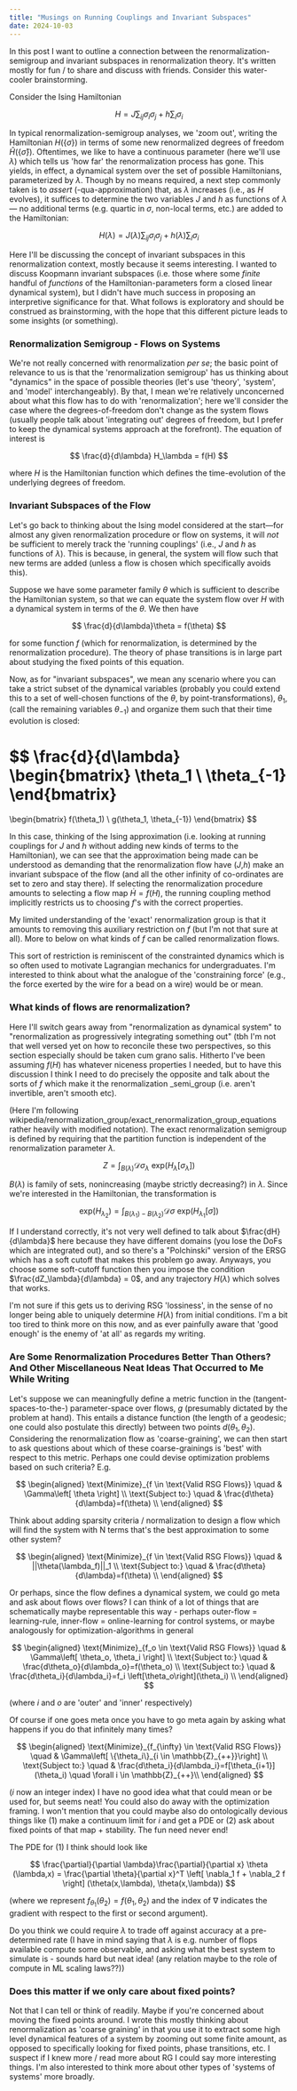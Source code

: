 ```yaml
---
title: "Musings on Running Couplings and Invariant Subspaces"
date: 2024-10-03
---
```


In this post I want to outline a connection between the renormalization-semigroup and invariant subspaces in renormalization theory. It's written mostly for fun / to share and discuss with friends.  Consider this water-cooler brainstorming.

Consider the Ising Hamiltonian

$$
H = J \sum_{ij} \sigma_i \sigma_j + h \sum_i \sigma_i
$$

In typical renormalization-semigroup analyses, we 'zoom out', writing the Hamiltonian $H(\{\sigma\})$ in terms of some new renormalized degrees of freedom $\hat{H}(\{\hat{\sigma}\})$. Oftentimes, we like to have a continuous parameter (here we'll use $\lambda$) which tells us 'how far' the renormalization process has gone. This yields, in effect, a dynamical system over the set of possible Hamiltonians, parameterized by $\lambda$. Though by no means required, a next step commonly taken is to _assert_ (-qua-approximation) that, as $\lambda$ increases (i.e., as $H$ evolves), it suffices to determine the two variables $J$ and $h$ as functions of $\lambda$ — no additional terms (e.g. quartic in $\sigma$, non-local terms, etc.) are added to the Hamiltonian:

$$
H(\lambda) = J(\lambda) \sum_{ij} \sigma_i \sigma_j + h(\lambda) \sum_i \sigma_i
$$

Here I'll be discussing the concept of invariant subspaces in this renormalization context, mostly because it seems interesting.  I wanted to discuss Koopmann invariant subspaces (i.e. those where some _finite_ handful of _functions_ of the Hamiltonian-parameters form a closed linear dynamical system), but I didn't have much success in proposing an interpretive significance for that.  What follows is exploratory and should be construed as brainstorming, with the hope that this different picture leads to some insights (or something).

### Renormalization Semigroup - Flows on Systems
We're not really concerned with renormalization _per se_; the basic point of relevance to us is that the 'renormalization semigroup' has us thinking about "dynamics" in the space of possible theories (let's use 'theory', 'system', and 'model' interchangeably). By that, I mean we're relatively unconcerned about what this flow has to do with 'renormalization'; here we'll consider the case where the degrees-of-freedom don't change as the system flows (usually people talk about 'integrating out' degrees of freedom, but I prefer to keep the dynamical systems approach at the forefront). The equation of interest is

$$
\frac{d}{d\lambda} H_\lambda = f(H)
$$

where $H$ is the Hamiltonian function which defines the time-evolution of the underlying degrees of freedom.

### Invariant Subspaces of the Flow
Let's go back to thinking about the Ising model considered at the start—for almost any given renormalization procedure or flow on systems, it will _not_ be sufficient to merely track the 'running couplings' (i.e., $J$ and $h$ as functions of $\lambda$). This is because, in general, the system will flow such that new terms are added (unless a flow is chosen which specifically avoids this). 

Suppose we have some parameter family $\theta$ which is sufficient to describe the Hamiltonian system, so that we can equate the system flow over $H$ with a dynamical system in terms of the $\theta$. We then have

$$
\frac{d}{d\lambda}\theta = f(\theta)
$$

for some function $f$ (which for renormalization, is determined by the renormalization procedure). The theory of phase transitions is in large part about studying the fixed points of this equation.

Now, as for "invariant subspaces", we mean any scenario where you can take a strict subset of the dynamical variables (probably you could extend this to a set of well-chosen functions of the $\theta$, by point-transformations),  $\theta_1$, (call the remaining variables $\theta_{-1}$) and organize them such that their time evolution is closed:

$$
\frac{d}{d\lambda} 
\begin{bmatrix} 
\theta_1 \\ 
\theta_{-1} 
\end{bmatrix} 
=
\begin{bmatrix} 
f(\theta_1) \\ 
g(\theta_1, \theta_{-1}) 
\end{bmatrix}
$$

In this case, thinking of the Ising approximation (i.e. looking at running couplings for $J$ and $h$ without adding new kinds of terms to the Hamiltonian), we can see that the approximation being made can be understood as demanding that the renormalization flow have ($J$,$h$) make an invariant subspace of the flow (and all the other infinity of co-ordinates are set to zero and stay there).  If selecting the renormalization procedure amounts to selecting a flow map $\dot{H} = f(H)$, the running coupling method implicitly restricts us to choosing $f$'s with the correct properties.

My limited understanding of the 'exact' renormalization group is that it amounts to removing this auxiliary restriction on $f$ (but I'm not that sure at all).  More to below on what kinds of $f$ can be called renormalization flows.

This sort of restriction is reminiscent of the constrainted dynamics which is so often used to motivate Lagrangian mechanics for undergraduates.  I'm interested to think about what the analogue of the 'constraining force' (e.g., the force exerted by the wire for a bead on a wire) would be or mean.

### What kinds of flows are renormalization?
Here I'll switch gears away from "renormalization as dynamical system" to "renormalization as progressively integrating something out" (tbh I'm not that well versed yet on how to reconcile these two perspectives, so this section especially should be taken cum grano salis. Hitherto I've been assuming $f(H)$ has whatever niceness properties I needed, but to have this discussion I think I need to do precisely the opposite and talk about the sorts of $f$ which make it the renormalization _semi_group (i.e. aren't invertible, aren't smooth etc).  

(Here I'm following wikipedia/renormalization_group/exact_renormalization_group_equations rather heavily with modified notation).  The exact renormalization semigroup is defined by requiring that the partition function is independent of the renormalization parameter $\lambda$.

$$
Z = \int_{B(\lambda)} \mathcal{D}\sigma_{\lambda} ~ \mathrm{exp}( H_{\lambda} \left[ \sigma_{\lambda} \right] )
$$

$B(\lambda)$ is family of sets, nonincreasing (maybe strictly decreasing?) in $\lambda$.
Since we're interested in the Hamiltonian, the transformation is

$$
\mathrm{exp}(H_{\lambda_2}) = \int_{B(\lambda_1) - B(\lambda_2)} \mathcal{D}\sigma ~ \mathrm{exp}( H_{\lambda_1} \left[ \sigma \right] )
$$

If I understand correctly, it's not very well defined to talk about $\frac{dH}{d\lambda}$ here because they have different domains (you lose the DoFs which are integrated out), and so there's a "Polchinski" version of the ERSG which has a soft cutoff that makes this problem go away.  Anyways, you choose some soft-cutoff function then you impose the condition $\frac{dZ_\lambda}{d\lambda} = 0$, and any trajectory $H(\lambda)$ which solves that works.

I'm not sure if this gets us to deriving RSG 'lossiness', in the sense of no longer being able to uniquely determine $H(\lambda)$ from initial conditions.  I'm a bit too tired to think more on this now, and as ever painfully aware that 'good enough' is the enemy of 'at all' as regards my writing.


### Are Some Renormalization Procedures Better Than Others?  And Other Miscellaneous Neat Ideas That Occurred to Me While Writing
Let's suppose we can meaningfully define a metric function in the (tangent-spaces-to-the-) parameter-space over flows, $g$ (presumably dictated by the problem at hand). This entails a distance function (the length of a geodesic; one could also postulate this directly) between two points $d(\theta_1, \theta_2)$.  Considering the renormalization flow as 'coarse-graining', we can then start to ask questions about which of these coarse-grainings is 'best' with respect to this metric.  Perhaps one could devise optimization problems based on such criteria?  E.g.

$$
\begin{aligned}
    \text{Minimize}_{f \in \text{Valid RSG Flows}} \quad & \Gamma\left[ \theta \right] \\
    \text{Subject to:} \quad & \frac{d\theta}{d\lambda}=f(\theta) \\
\end{aligned}
$$

Think about adding sparsity criteria / normalization to design a flow which will find the system with N terms that's the best approximation to some other system?

$$
\begin{aligned}
    \text{Minimize}_{f \in \text{Valid RSG Flows}} \quad & ||\theta(\lambda_f)||_1 \\
    \text{Subject to:} \quad & \frac{d\theta}{d\lambda}=f(\theta) \\
\end{aligned}
$$

Or perhaps, since the flow defines a dynamical system, we could go meta and ask about flows over flows?  I can think of a lot of things that are schematically maybe representable this way - perhaps outer-flow = learning-rule, inner-flow = online-learning for control systems, or maybe analogously for optimization-algorithms in general

$$
\begin{aligned}
    \text{Minimize}_{f_o \in \text{Valid RSG Flows}} \quad & \Gamma\left[ \theta_o, \theta_i \right] \\
    \text{Subject to:} \quad & \frac{d\theta_o}{d\lambda_o}=f(\theta_o) \\
    \text{Subject to:} \quad & \frac{d\theta_i}{d\lambda_i}=f_i \left[\theta_o\right](\theta_i) \\
\end{aligned}
$$

(where $i$ and $o$ are 'outer' and 'inner' respectively)

Of course if one goes meta once you have to go meta again by asking what happens if you do that infinitely many times?

$$
\begin{aligned}
    \text{Minimize}_{f_{\infty} \in \text{Valid RSG Flows}} \quad & \Gamma\left[ \{\theta_i\}_{i \in \mathbb{Z}_{++}}\right] \\
    \text{Subject to:} \quad & \frac{d\theta_i}{d\lambda_i}=f[\theta_{i+1}](\theta_i) \quad \forall i \in \mathbb{Z}_{++}\\
\end{aligned}
$$

($i$ now an integer index) I have no good idea what that could mean or be used for, but seems neat! You could also do away with the optimization framing.  I won't mention that you could maybe also do ontologically devious things like (1) make a continuum limit for $i$ and get a PDE or (2) ask about fixed points of that map + stability.  The fun need never end!

The PDE for (1) I think should look like

$$
\frac{\partial}{\partial \lambda}\frac{\partial}{\partial x} \theta (\lambda,x) = \frac{\partial \theta}{\partial x}^T \left[ \nabla_1 f + \nabla_2 f \right] (\theta(x,\lambda), \theta(x,\lambda)) 
$$

(where we represent $f_{\theta_1}(\theta_2) = f(\theta_1, \theta_2)$ and the index of $\nabla$ indicates the gradient with respect to the first or second argument).

Do you think we could require $\lambda$ to trade off against accuracy at a pre-determined rate (I have in mind saying that $\lambda$ is e.g. number of flops available compute some observable, and asking what the best system to simulate is - sounds hard but neat idea! (any relation maybe to the role of compute in ML scaling laws??))

### Does this matter if we only care about fixed points?
Not that I can tell or think of readily.  Maybe if you're concerned about moving the fixed points around.  I wrote this mostly thinking about renormalization as 'coarse graining' in that you use it to extract some high level dynamical features of a system by zooming out some finite amount, as opposed to specifically looking for fixed points, phase transitions, etc.  I suspect if I knew more / read more about RG I could say more interesting things.  I'm also interested to think more about other types of 'systems of systems' more broadly.

